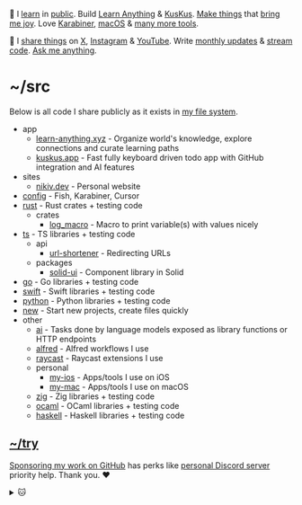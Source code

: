 👋 I [learn](https://wiki.nikiv.dev/sharing/everything-I-know) in [public](https://wiki.nikiv.dev/). Build [Learn Anything](https://github.com/learn-anything/learn-anything.xyz) & [KusKus](https://kuskus.app). [Make things](https://nikiv.dev/projects) that [bring me joy](https://nikiv.dev/likes). Love [Karabiner](https://wiki.nikiv.dev/macOS/apps/karabiner/), [macOS](https://github.com/nikitavoloboev/my-mac) & [many more tools](https://wiki.nikiv.dev/sharing/my-workflow).

💛 I [share things](https://wiki.nikiv.dev/sharing/) on [X](https://twitter.com/nikitavoloboev), [Instagram](https://www.instagram.com/nikitavoloboev) & [YouTube](https://www.youtube.com/channel/UCEKqrUfr_FMKIO9XSJS4vDw). Write [monthly updates](https://wiki.nikiv.dev/looking-back/) & [stream code](https://www.youtube.com/@nikitavoloboev/streams). [Ask me anything](https://github.com/nikitavoloboev/ama).

# ~/src

Below is all code I share publicly as it exists in [my file system](https://wiki.nikiv.dev/unix/my-file-system).

- app
  - [learn-anything.xyz](https://github.com/learn-anything/learn-anything.xyz) - Organize world's knowledge, explore connections and curate learning paths
  - [kuskus.app](https://github.com/kuskusapp/kuskus) - Fast fully keyboard driven todo app with GitHub integration and AI features
- sites
  - [nikiv.dev](https://github.com/nikitavoloboev/nikiv.dev) - Personal website
- [config](https://github.com/nikitavoloboev/config) - Fish, Karabiner, Cursor
- [rust](https://github.com/nikitavoloboev/rust) - Rust crates + testing code
  - crates
    - [log_macro](https://github.com/nikitavoloboev/log_macro) - Macro to print variable(s) with values nicely
- [ts](https://github.com/nikitavoloboev/ts) - TS libraries + testing code
  - api
    - [url-shortener](https://github.com/nikitavoloboev/url-shortener) - Redirecting URLs
  - packages
    - [solid-ui](https://github.com/nikitavoloboev/solid-ui) - Component library in Solid
- [go](https://github.com/nikitavoloboev/go) - Go libraries + testing code
- [swift](https://github.com/nikitavoloboev/swift) - Swift libraries + testing code
- [python](https://github.com/nikitavoloboev/python) - Python libraries + testing code
- [new](https://github.com/nikitavoloboev/new) - Start new projects, create files quickly
- other
  - [ai](https://github.com/learn-anything/ai) - Tasks done by language models exposed as library functions or HTTP endpoints
  - [alfred](https://github.com/nikitavoloboev/alfred) - Alfred workflows I use
  - [raycast](https://github.com/nikitavoloboev/raycast) - Raycast extensions I use
  - personal
    - [my-ios](https://github.com/nikitavoloboev/my-ios) - Apps/tools I use on iOS
    - [my-mac](https://github.com/nikitavoloboev/my-mac) - Apps/tools I use on macOS
  - [zig](https://github.com/nikitavoloboev/zig) - Zig libraries + testing code
  - [ocaml](https://github.com/nikitavoloboev/ocaml) - OCaml libraries + testing code
  - [haskell](https://github.com/nikitavoloboev/haskell) - Haskell libraries + testing code

## [~/try](https://github.com/nikitavoloboev/try)

[Sponsoring my work on GitHub](https://github.com/sponsors/nikitavoloboev) has perks like [personal Discord server](https://discord.com/invite/TVafwaD23d) priority help. Thank you. ♥️

<details><summary>🐱</summary>
  <br/>
  <a href="https://nikiv.dev">
    <img width="800" heigth="200" src="https://raw.githubusercontent.com/nikitavoloboev/nikitavoloboev/main/cat.jpg"></img>
  </a>
</details>
